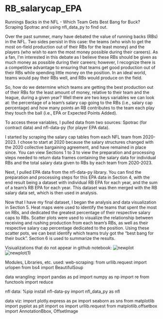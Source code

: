 # RB_salarycap_EPA
Runnings Backs in the NFL - Which Team Gets Best Bang for Buck? Scraping Spotrac and using nfl_data_py to find out.

Over the past summer, many have debated the value of running backs (RBs) in the NFL. Two sides persist in this case: the teams (who wish to get the most on-field production out of their RBs for the least money) and the players (who wish to earn the most money possible during their careers). As a fan, I'm interested in this debate as I believe these RBs should be given as much money as possible during their careers; however, I recognize there is a competitive advantage to ensuring that teams get good production out of their RBs while spending little money on the position. In an ideal world, teams would pay their RBs well, and RBs would produce on the field.

So, how do we determine which teams are getting the best production out of their RBs for the least amount of money, relative to their team and the league, during a given year? Well there are two keys variables we can look at: the percentage of a team’s salary cap going to the RBs (i.e., salary cap percentage) and how many points an RB contributes to the team each play they touch the ball (i.e., EPA or Expected Points Added).

To access these variables, I pulled data from two sources: Spotrac (for contract data) and nfl-data-py (for player EPA data).

I started by scraping the salary cap tables from each NFL team from 2020-2023. I chose to start at 2020 because the salary structures changed with the 2020 collective bargaining agreement, and have remained in place since. You can view Sections 1 to 3 to view the preparation and processing steps needed to return data frames containing the salary data for individual RBs and the total salary data given to RBs by each team from 2020-2023.

Next, I pulled EPA data from the nfl-data-py library. You can find the preparation and processing steps for this EPA data in Section 4, with the end result being a dataset with individual RB EPA for each year, and the sum of a team’s RB EPA for each year. This dataset was then merged with the RB salary data set, which is then used in analysis.

Now that I have my final dataset, I began the analysis and data visualization in Section 5. Heat maps were used to identify the teams that spent the most on RBs, and dedicated the greatest percentage of their respective salary caps to RBs. Scatter plots were used to visualize the relationship between receiving and rushing production from each team’s RBs, as well as their respective salary cap percentage dedicated to the position. Using these scatter pots, we can best identify which teams truly got the “best bang for their buck”. Section 6 is used to summarize the results.

Visiualizations that do not appear in github notebook:
![newplot](https://github.com/evmorg/RB_salarycap_EPA/assets/29820217/4f6899f9-68e3-498e-a1e5-7bd1ae086c0c)
![newplot(1)](https://github.com/evmorg/RB_salarycap_EPA/assets/29820217/67b358e5-5736-47c6-9031-ced6e1789d66)

Modules, Libraries, etc. used:
web-scraping:
from urllib.request import urlopen
from bs4 import BeautifulSoup

data wrangling:
import pandas as pd
import numpy as np
import re
from functools import reduce

nfl data:
%pip install nfl-data-py
import nfl_data_py as nfl

data viz:
import plotly.express as px
import seaborn as sns
from matplotlib import pyplot as plt
import os
import urllib.request
from matplotlib.offsetbox import AnnotationBbox, OffsetImage
